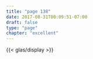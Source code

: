 ```yaml
---
title: "page 138"
date: 2017-08-31T00:09:51-07:00
draft: false
type: "page"
chapter: "excellent"
---
```


{{< glas/display >}}